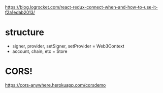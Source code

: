 

https://blog.logrocket.com/react-redux-connect-when-and-how-to-use-it-f2a1edab2013/


# structure

- signer, provider, setSigner, setProvider = Web3Context
- account, chain, etc = Store



# CORS! 
https://cors-anywhere.herokuapp.com/corsdemo